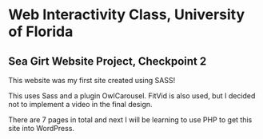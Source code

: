 # Web Interactivity Class, University of Florida
## Sea Girt Website Project, Checkpoint 2

This website was my first site created using SASS!

This uses Sass and a plugin OwlCarousel.  FitVid is also used, but I decided not to implement a video in the final design.

There are 7 pages in total and next I will be learning to use PHP to get this
site into WordPress.
